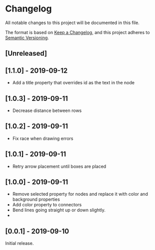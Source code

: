 # Changelog
All notable changes to this project will be documented in this file.

The format is based on [Keep a Changelog](https://keepachangelog.com/en/1.0.0/),
and this project adheres to [Semantic Versioning](https://semver.org/spec/v2.0.0.html).

## [Unreleased]

## [1.1.0] - 2019-09-12

- Add a title property that overrides id as the text in the node

## [1.0.3] - 2019-09-11

- Decrease distance between rows

## [1.0.2] - 2019-09-11

- Fix race when drawing errors
  
## [1.0.1] - 2019-09-11

- Retry arrow placement until boxes are placed

## [1.0.0] - 2019-09-11

- Remove selected property for nodes and replace it with color and background properties
- Add color property to connectors
- Bend lines going straight up or down slightly.
- 
## [0.0.1] - 2019-09-10

Initial release.
